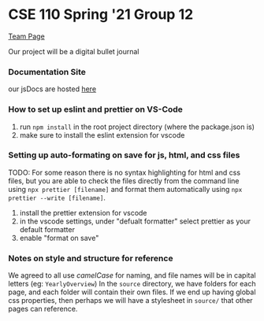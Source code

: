 # CSE 110 Spring '21 Group 12

[Team Page](admin/team.md)

Our project will be a digital bullet journal

### Documentation Site
our jsDocs are hosted [here](https://dustinlin.github.io/110Group12JsDocs/index.html)

### How to set up eslint and prettier on VS-Code

1. run `npm install` in the root project directory (where the package.json is)
2. make sure to install the eslint extension for vscode

### Setting up auto-formating on save for js, html, and css files

TODO: For some reason there is no syntax highlighting for html and css files, but you are able to check the files directly from the command line using `npx prettier [filename]` and format them automatically using `npx prettier --write [filename]`.

1. install the prettier extension for vscode
2. in the vscode settings, under "defualt formatter" select prettier as your default formatter
3. enable "format on save"


### Notes on style and structure for reference
We agreed to all use *camelCase* for naming, and file names will be in capital letters (eg: `YearlyOverview`)
In the `source` directory, we have folders for each page, and each folder will contain their own files. If we end up having global css properties, then perhaps we will have a stylesheet in `source/` that other pages can reference. 

